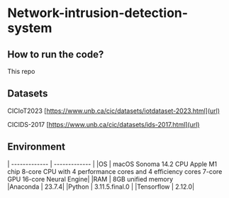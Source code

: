 # Network-intrusion-detection-system


## How to run the code?
This repo

## Datasets
CICIoT2023  [https://www.unb.ca/cic/datasets/iotdataset-2023.html](url)

CICIDS-2017  [https://www.unb.ca/cic/datasets/ids-2017.html](url)


## Environment
| ------------- | ------------- |
|OS          |  macOS Sonoma 14.2 CPU Apple M1 chip 8-core CPU with 4 performance cores and 4 efficiency cores 7-core GPU 16-core Neural Engine|
|RAM         | 8GB unified memory \
|Anaconda    | 23.7.4|
|Python      | 3.11.5.final.0 |
|Tensorflow  | 2.12.0|

